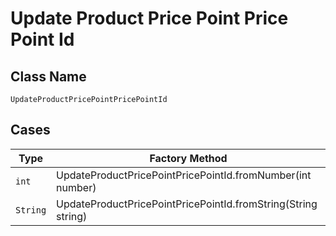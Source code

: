 
# Update Product Price Point Price Point Id

## Class Name

`UpdateProductPricePointPricePointId`

## Cases

| Type | Factory Method |
|  --- | --- |
| `int` | UpdateProductPricePointPricePointId.fromNumber(int number) |
| `String` | UpdateProductPricePointPricePointId.fromString(String string) |

